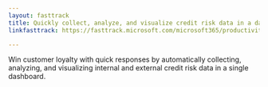 ```yaml
---
layout: fasttrack
title: Quickly collect, analyze, and visualize credit risk data in a dashboard
linkfasttrack: https://fasttrack.microsoft.com/microsoft365/productivitylibrary/Quickly-collect-analyze-and-visualize-credit-risk-data-in-a-dashboard 

---
```

Win customer loyalty with quick responses by automatically collecting, analyzing, and visualizing internal and external credit risk data in a single dashboard.